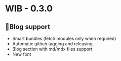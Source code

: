 # WIB - 0.3.0

## 📄Blog support

- Smart bundles (fetch modules only when required)
- Automatic github tagging and releasing
- Blog section with md/mdx files support
- New font